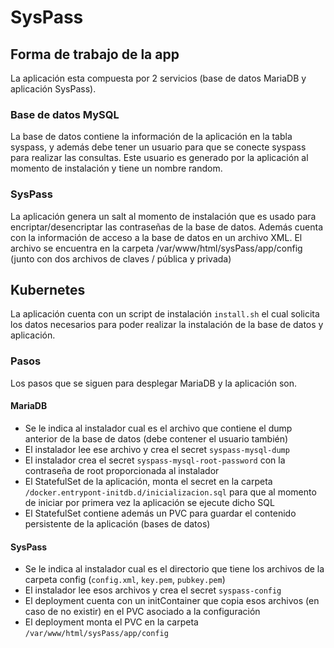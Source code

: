 # SysPass

## Forma de trabajo de la app

La aplicación esta compuesta por 2 servicios (base de datos MariaDB y aplicación SysPass). 

### Base de datos MySQL

La base de datos contiene la información de la aplicación en la tabla syspass, y además debe tener un usuario para que se conecte syspass para realizar las consultas. Este usuario es generado por la aplicación al momento de instalación y tiene un nombre random. 

### SysPass

La aplicación genera un salt al momento de instalación que es usado para encriptar/desencriptar las contraseñas de la base de datos. Además cuenta con la información de acceso a la base de datos en un archivo XML. El archivo se encuentra en la carpeta /var/www/html/sysPass/app/config (junto con dos archivos de claves / pública y privada)

## Kubernetes

La aplicación cuenta con un script de instalación `install.sh` el cual solicita los datos necesarios para poder realizar la instalación de la base de datos y aplicación.

### Pasos

Los pasos que se siguen para desplegar MariaDB y la aplicación son.

#### MariaDB

- Se le indica al instalador cual es el archivo que contiene el dump anterior de la base de datos (debe contener el usuario también)
- El instalador lee ese archivo y crea el secret `syspass-mysql-dump`
- El instalador crea el secret `syspass-mysql-root-password` con la contraseña de root proporcionada al instalador
- El StatefulSet de la aplicación, monta el secret en la carpeta `/docker.entrypont-initdb.d/inicializacion.sql` para que al momento de iniciar por primera vez la aplicación se ejecute dicho SQL
- El StatefulSet contiene además un PVC para guardar el contenido persistente de la aplicación (bases de datos)

#### SysPass

- Se le indica al instalador cual es el directorio que tiene los archivos de la carpeta config (`config.xml`, `key.pem`, `pubkey.pem`)
- El instalador lee esos archivos y crea el secret `syspass-config`
- El deployment cuenta con un initContainer que copia esos archivos (en caso de no existir) en el PVC asociado a la configuración
- El deployment monta el PVC en la carpeta `/var/www/html/sysPass/app/config` 
